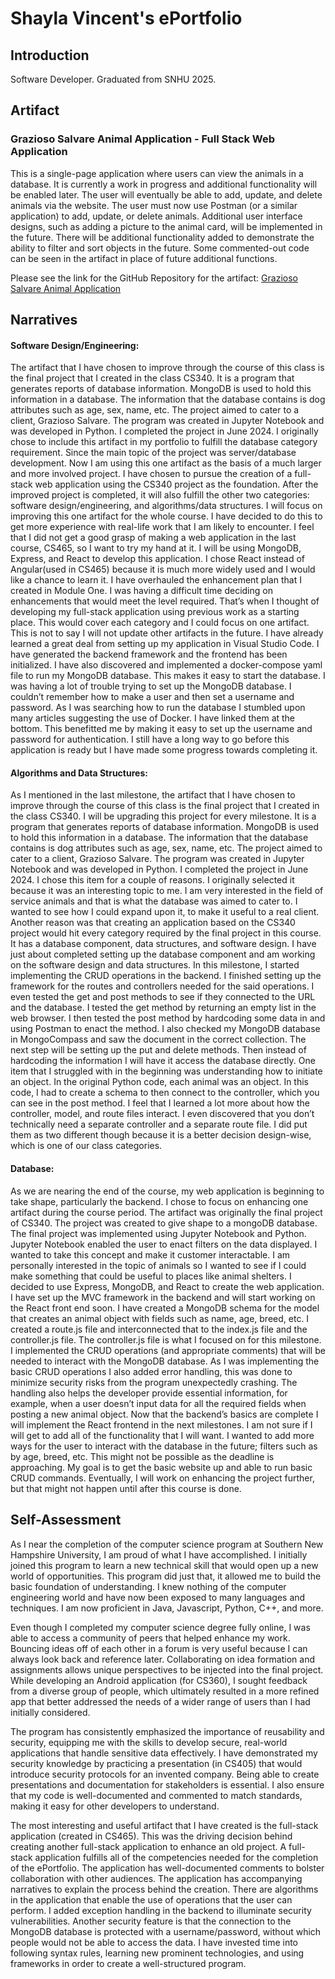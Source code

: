 # Shayla Vincent's ePortfolio
## Introduction
Software Developer. Graduated from SNHU 2025. 
## Artifact
### Grazioso Salvare Animal Application - Full Stack Web Application
This is a single-page application where users can view the animals in a database. It is currently a work in progress and additional functionality will be enabled later. The user will eventually be able to add, update, and delete animals via the website. The user must now use Postman (or a similar application) to add, update, or delete animals. Additional user interface designs, such as adding a picture to the animal card, will be implemented in the future. There will be additional functionality added to demonstrate the ability to filter and sort objects in the future. Some commented-out code can be seen in the artifact in place of future additional functions.

Please see the link for the GitHub Repository for the artifact:
[Grazioso Salvare Animal Application](https://github.com/shaylavincen/Animal-Application)


## Narratives

#### Software Design/Engineering:
  The artifact that I have chosen to improve through the course of this class is the final project that I created in the class CS340. It is a program that generates reports of database information. MongoDB is used to hold this information in a database. The information that the database contains is dog attributes such as age, sex, name, etc. The project aimed to cater to a client, Grazioso Salvare. The program was created in Jupyter Notebook and was developed in Python. I completed the project in June 2024. 
  I originally chose to include this artifact in my portfolio to fulfill the database category requirement. Since the main topic of the project was server/database development. Now I am using this one artifact as the basis of a much larger and more involved project. I have chosen to pursue the creation of a full-stack web application using the CS340 project as the foundation. After the improved project is completed, it will also fulfill the other two categories: software design/engineering, and algorithms/data structures. I will focus on improving this one artifact for the whole course. I have decided to do this to get more experience with real-life work that I am likely to encounter. I feel that I did not get a good grasp of making a web application in the last course, CS465, so I want to try my hand at it. I will be using MongoDB, Express, and React to develop this application. I chose React instead of Angular(used in CS465) because it is much more widely used and I would like a chance to learn it. 
	I have overhauled the enhancement plan that I created in Module One. I was having a difficult time deciding on enhancements that would meet the level required. That’s when I thought of developing my full-stack application using previous work as a starting place. This would cover each category and I could focus on one artifact. This is not to say I will not update other artifacts in the future. 
	I have already learned a great deal from setting up my application in Visual Studio Code. I have generated the backend framework and the frontend has been initialized. I have also discovered and implemented a docker-compose yaml file to run my MongoDB database. This makes it easy to start the database. I was having a lot of trouble trying to set up the MongoDB database. I couldn’t remember how to make a user and then set a username and password. As I was searching how to run the database I stumbled upon many articles suggesting the use of Docker. I have linked them at the bottom. This benefitted me by making it easy to set up the username and password for authentication. 
	I still have a long way to go before this application is ready but I have made some progress towards completing it.
#### Algorithms and Data Structures:
  As I mentioned in the last milestone, the artifact that I have chosen to improve through the course of this class is the final project that I created in the class CS340. I will be upgrading this project for every milestone. It is a program that generates reports of database information. MongoDB is used to hold this information in a database. The information that the database contains is dog attributes such as age, sex, name, etc. The project aimed to cater to a client, Grazioso Salvare. The program was created in Jupyter Notebook and was developed in Python. I completed the project in June 2024. 
	I chose this item for a couple of reasons. I originally selected it because it was an interesting topic to me. I am very interested in the field of service animals and that is what the database was aimed to cater to. I wanted to see how I could expand upon it, to make it useful to a real client. Another reason was that creating an application based on the CS340 project would hit every category required by the final project in this course. It has a database component, data structures, and software design. I have just about completed setting up the database component and am working on the software design and data structures. 
	In this milestone, I started implementing the CRUD operations in the backend. I finished setting up the framework for the routes and controllers needed for the said operations. I even tested the get and post methods to see if they connected to the URL and the database. I tested the get method by returning an empty list in the web browser. I then tested the post method by hardcoding some data in and using Postman to enact the method. I also checked my MongoDB database in MongoCompass and saw the document in the correct collection. The next step will be setting up the put and delete methods. Then instead of hardcoding the information I will have it access the database directly. 
One item that I struggled with in the beginning was understanding how to initiate an object. In the original Python code, each animal was an object. In this code, I had to create a schema to then connect to the controller, which you can see in the post method. I feel that I learned a lot more about how the controller, model, and route files interact. I even discovered that you don’t technically need a separate controller and a separate route file. I did put them as two different though because it is a better decision design-wise, which is one of our class categories. 

#### Database:
  As we are nearing the end of the course, my web application is beginning to take shape, particularly the backend. I chose to focus on enhancing one artifact during the course period. The artifact was originally the final project of CS340. The project was created to give shape to a mongoDB database. The final project was implemented using Jupyter Notebook and Python. Jupyter Notebook enabled the user to enact filters on the data displayed. I wanted to take this concept and make it customer interactable. I am personally interested in the topic of animals so I wanted to see if I could make something that could be useful to places like animal shelters.  I decided to use Express, MongoDB, and React to create the web application. 
  I have set up the MVC framework in the backend and will start working on the React front end soon. I have created a MongoDB schema for the model that creates an animal object with fields such as name, age, breed, etc. I created a route.js file and interconnected that to the index.js file and the controller.js file. The controller.js file is what I focused on for this milestone. I implemented the CRUD operations (and appropriate comments) that will be needed to interact with the MongoDB database. As I was implementing the basic CRUD operations I also added error handling, this was done to minimize security risks from the program unexpectedly crashing. The handling also helps the developer provide essential information, for example, when a user doesn’t input data for all the required fields when posting a new animal object. 
  Now that the backend’s basics are complete I will implement the React frontend in the next milestones. I am not sure if I will get to add all of the functionality that I will want. I wanted to add more ways for the user to interact with the database in the future; filters such as by age, breed, etc. This might not be possible as the deadline is approaching. My goal is to get the basic website up and able to run basic CRUD commands. Eventually, I will work on enhancing the project further, but that might not happen until after this course is done. 


## Self-Assessment
As I near the completion of the computer science program at Southern New Hampshire University, I am proud of what I have accomplished. I initially joined this program to learn a new technical skill that would open up a new world of opportunities. This program did just that, it allowed me to build the basic foundation of understanding. I knew nothing of the computer engineering world and have now been exposed to many languages and techniques. I am now proficient in Java, Javascript, Python, C++, and more. 

Even though I completed my computer science degree fully online, I was able to access a community of peers that helped enhance my work. Bouncing ideas off of each other in a forum is very useful because I can always look back and reference later. Collaborating on idea formation and assignments allows unique perspectives to be injected into the final project. While developing an Android application (for CS360), I sought feedback from a diverse group of people, which ultimately resulted in a more refined app that better addressed the needs of a wider range of users than I had initially considered.

The program has consistently emphasized the importance of reusability and security, equipping me with the skills to develop secure, real-world applications that handle sensitive data effectively. I have demonstrated my security knowledge by practicing a presentation (in CS405) that would introduce security protocols for an invented company. Being able to create presentations and documentation for stakeholders is essential. I also ensure that my code is well-documented and commented to match standards, making it easy for other developers to understand.

The most interesting and useful artifact that I have created is the full-stack application (created in CS465). This was the driving decision behind creating another full-stack application to enhance an old project. A full-stack application fulfills all of the competencies needed for the completion of the ePortfolio. The application has well-documented comments to bolster collaboration with other audiences. The application has accompanying narratives to explain the process behind the creation. There are algorithms in the application that enable the use of operations that the user can perform. I added exception handling in the backend to illuminate security vulnerabilities. Another security feature is that the connection to the MongoDB database is protected with a username/password, without which people would not be able to access the data. I have invested time into following syntax rules, learning new prominent technologies, and using frameworks in order to create a well-structured program.
